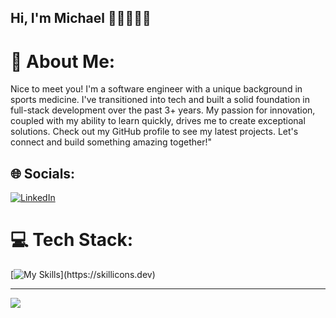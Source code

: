 ## Hi, I'm Michael 👋🏽👨🏽‍💻
# 💫 About Me:
Nice to meet you! I'm a software engineer with a unique background in sports medicine. I've transitioned into tech and built a solid foundation in full-stack development over the past 3+ years. My passion for innovation, coupled with my ability to learn quickly, drives me to create exceptional solutions. Check out my GitHub profile to see my latest projects. Let's connect and build something amazing together!"


## 🌐 Socials:
[![LinkedIn](https://img.shields.io/badge/LinkedIn-%230077B5.svg?logo=linkedin&logoColor=white)](https://linkedin.com/in/https://www.linkedin.com/in/reyes-michael/) 

# 💻 Tech Stack:
[![My Skills](https://skillicons.dev/icons?i=js,html,css,react,nextjs,ts,python,java,aws,mongodb,bash,postgres,matlab,docker,express,nodejs,git,kafka,kubernetes,)](https://skillicons.dev)


---
[![](https://visitcount.itsvg.in/api?id=MichaelR-4&icon=0&color=1)](https://visitcount.itsvg.in)
<!--
**MichaelR-4/MichaelR-4** is a ✨ _special_ ✨ repository because its `README.md` (this file) appears on your GitHub profile.

Here are some ideas to get you started:

- 🔭 I’m currently working on ...
- 🌱 I’m currently learning ...
- 👯 I’m looking to collaborate on ...
- 🤔 I’m looking for help with ...
- 💬 Ask me about ...
- 📫 How to reach me: ...
- 😄 Pronouns: ...
- ⚡ Fun fact: ...
-->
